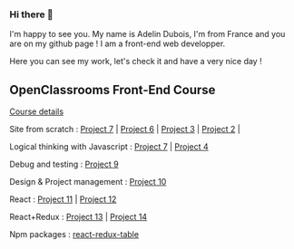 ### Hi there 👋

I'm happy to see you.
My name is Adelin Dubois, I'm from France and you are on my github page !
I am a front-end web developper.

Here you can see my work, let's check it and have a very nice day !

## OpenClassrooms Front-End Course
[Course details](https://openclassrooms.com/fr/paths/314-developpeur-front-end)

Site from scratch : 
[Project 7](https://github.com/ExvigilareGemini/AdelinDubois_7_21022021) | 
[Project 6](https://github.com/ExvigilareGemini/AdelinDubois_6_13012021) | 
[Project 3](https://github.com/ExvigilareGemini/AdelinDubois_3_02122020) | 
[Project 2](https://github.com/ExvigilareGemini/AdelinDubois_2_20112020) | 

Logical thinking with Javascript : 
[Project 7](https://github.com/ExvigilareGemini/AdelinDubois_7_21022021) | 
[Project 4](https://github.com/ExvigilareGemini/AdelinDubois_4_04012021)

Debug and testing : 
[Project 9](https://github.com/ExvigilareGemini/AdelinDubois_9_14032021)

Design & Project management :
[Project 10](https://github.com/ExvigilareGemini/AdelinDubois_10_15042021)

React :
[Project 11](https://github.com/ExvigilareGemini/AdelinDubois_11_20052021) |
[Project 12](https://github.com/ExvigilareGemini/AdelinDubois_12_18062021)

React+Redux :
[Project 13](https://github.com/ExvigilareGemini/AdelinDubois_12_18062021) |
[Project 14](https://github.com/ExvigilareGemini/AdelinDubois_14_27082021)

Npm packages :
[react-redux-table](https://github.com/ExvigilareGemini/react-redux-table)
<!--
**ExvigilareGemini/ExvigilareGemini** is a ✨ _special_ ✨ repository because its `README.md` (this file) appears on your GitHub profile.

Here are some ideas to get you started:

- 🔭 I’m currently working on ...
- 🌱 I’m currently learning ...
- 👯 I’m looking to collaborate on ...
- 🤔 I’m looking for help with ...
- 💬 Ask me about ...
- 📫 How to reach me: ...
- 😄 Pronouns: ...
- ⚡ Fun fact: ...
-->

